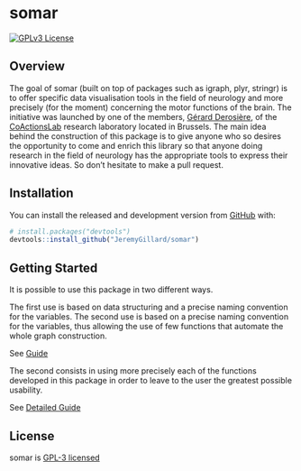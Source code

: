 
<!-- README.md is generated from README.Rmd. Please edit that file -->

# somar

<!--- <img src="man/figures/logo.png" align="right" width="120" /> --->

<!-- badges: start -->

<!-- CI badge -->

<!-- Coverage badge -->

<!-- Version/Release badge -->

[![GPLv3
License](https://img.shields.io/badge/License-GPL%20v3-yellow.svg)](https://opensource.org/licenses/)
<!-- badges: end -->

## Overview

The goal of somar (built on top of packages such as igraph, plyr,
stringr) is to offer specific data visualisation tools in the field of
neurology and more precisely (for the moment) concerning the motor
functions of the brain. The initiative was launched by one of the
members,
<a href="http://coactionslab.com/people/102-top-menu/people/current-members/168-gerard-derosiere" target="_blank">Gérard
Derosière</a>, of the
<a href="http://coactionslab.com/" target="_blank">CoActionsLab<a/>
research laboratory located in Brussels. The main idea behind the
construction of this package is to give anyone who so desires the
opportunity to come and enrich this library so that anyone doing
research in the field of neurology has the appropriate tools to express
their innovative ideas. So don’t hesitate to make a pull request.

## Installation

You can install the released and development version from
[GitHub](https://github.com/) with:

``` r
# install.packages("devtools")
devtools::install_github("JeremyGillard/somar")
```

## Getting Started

It is possible to use this package in two different ways.

The first use is based on data structuring and a precise naming
convention for the variables. The second use is based on a precise
naming convention for the variables, thus allowing the use of few
functions that automate the whole graph construction.

See <a href="./vignettes/guide.md">Guide</a>

The second consists in using more precisely each of the functions
developed in this package in order to leave to the user the greatest
possible usability.

See <a href="./vignettes/detailedGuide.Rmd">Detailed Guide</a>

## License

somar is <a href="./LICENSE">GPL-3 licensed</a>
